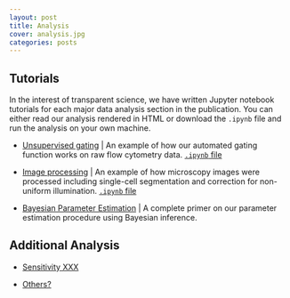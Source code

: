 ```yaml
---
layout: post
title: Analysis
cover: analysis.jpg
categories: posts
---
```


## Tutorials
In the interest of transparent science, we have written Jupyter notebook tutorials for each major data analysis section in the publication. You can either read our analysis rendered in HTML or download the `.ipynb` file and run the analysis on your own machine.

* [Unsupervised gating]() \| An example of how our automated gating function works on raw flow cytometry data. [`.ipynb` file]()

* [Image processing]() \| An example of how microscopy images were processed including single-cell segmentation and correction for non-uniform illumination. [`.ipynb` file]()

* [Bayesian Parameter Estimation]() \| A complete primer on our parameter estimation procedure using Bayesian inference.

## Additional Analysis

* [Sensitivity XXX]()

* [Others?]()

